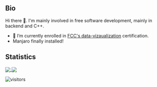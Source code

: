## Bio

Hi there 👋. I'm mainly involved in free software development, mainly in
backend and C++.

- 🔭 I’m currently enrolled in [FCC's data-vizaualization](https://www.freecodecamp.org/learn/data-visualization/) certification.
- Manjaro finally installed!

<!--
**jepasq/jepasq** is a ✨ _special_ ✨ repository because its `README.md` (this file) appears on your GitHub profile.

Here are some ideas to get you started:

- 🌱 I'm currently learning ...
- 👯 I’m looking to collaborate on ...
- 🤔 I’m looking for help with ...
- 💬 Ask me about ...
- 📫 How to reach me: ...
- 😄 Pronouns: ...
- ⚡ Fun fact: ...
-->

## Statistics

<a href="https://github.com/jepasq/jepasq">
  <img align="center" style="max-width:250px" src="https://github-readme-stats.vercel.app/api?username=jepasq&count_private=true&show_icons=true&theme=tokyonight" />
</a>
<a href="https://github.com/jepasq/jepasq">
  <img align="center" src="https://github-readme-stats.vercel.app/api/top-langs/?username=jepasq&layout=compact&theme=tokyonight&langs_count=8" />
</a>



![visitors](https://visitor-badge.laobi.icu/badge?page_id=jepasq.jepasq)
